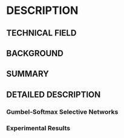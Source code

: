 # DESCRIPTION

## TECHNICAL FIELD

## BACKGROUND

## SUMMARY

## DETAILED DESCRIPTION

### Gumbel-Softmax Selective Networks

### Experimental Results

